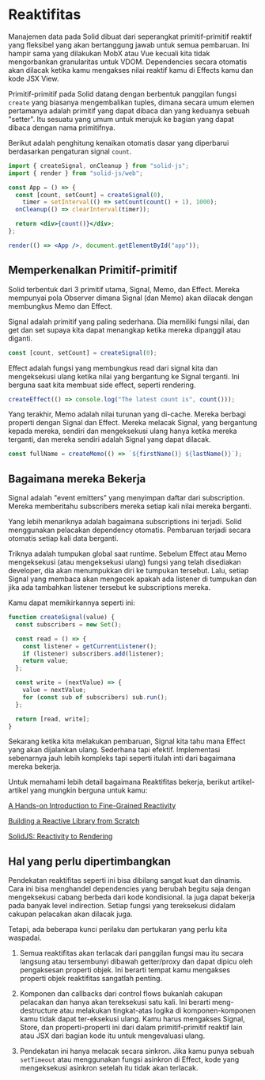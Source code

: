 # Reaktifitas

Manajemen data pada Solid dibuat dari seperangkat primitif-primitif reaktif yang fleksibel yang akan bertanggung jawab untuk semua pembaruan. Ini hampir sama yang dilakukan MobX atau Vue kecuali kita tidak mengorbankan granularitas untuk VDOM. Dependencies secara otomatis akan dilacak ketika kamu mengakses nilai reaktif kamu di Effects kamu dan kode JSX View.

Primitif-primitif pada Solid datang dengan berbentuk panggilan fungsi `create` yang biasanya mengembalikan tuples, dimana secara umum elemen pertamanya adalah primitif yang dapat dibaca dan yang keduanya sebuah "setter". Itu sesuatu yang umum untuk merujuk ke bagian yang dapat dibaca dengan nama primitifnya.

Berikut adalah penghitung kenaikan otomatis dasar yang diperbarui berdasarkan pengaturan signal `count`.

```jsx
import { createSignal, onCleanup } from "solid-js";
import { render } from "solid-js/web";

const App = () => {
  const [count, setCount] = createSignal(0),
    timer = setInterval(() => setCount(count() + 1), 1000);
  onCleanup(() => clearInterval(timer));

  return <div>{count()}</div>;
};

render(() => <App />, document.getElementById("app"));
```

## Memperkenalkan Primitif-primitif

Solid terbentuk dari 3 primitif utama, Signal, Memo, dan Effect. Mereka mempunyai pola Observer dimana Signal (dan Memo) akan dilacak dengan membungkus Memo dan Effect.

Signal adalah primitif yang paling sederhana. Dia memiliki fungsi nilai, dan get dan set supaya kita dapat menangkap ketika mereka dipanggil atau diganti.


```js
const [count, setCount] = createSignal(0);
```

Effect adalah fungsi yang membungkus read dari signal kita dan mengeksekusi ulang ketika nilai yang bergantung ke Signal terganti. Ini berguna saat kita membuat side effect, seperti rendering.

```js
createEffect(() => console.log("The latest count is", count()));
```

Yang terakhir, Memo adalah nilai turunan yang di-cache. Mereka berbagi properti dengan Signal dan Effect. Mereka melacak Signal, yang bergantung kepada mereka, sendiri dan mengeksekusi ulang hanya ketika mereka terganti, dan mereka sendiri adalah Signal yang dapat dilacak.

```js
const fullName = createMemo(() => `${firstName()} ${lastName()}`);
```

## Bagaimana mereka Bekerja

Signal adalah "event emitters" yang menyimpan daftar dari subscription. Mereka memberitahu subscribers mereka setiap kali nilai mereka berganti.

Yang lebih menariknya adalah bagaimana subscriptions ini terjadi. Solid menggunakan pelacakan dependency otomatis. Pembaruan terjadi secara otomatis setiap kali data berganti.

Triknya adalah tumpukan global saat runtime. Sebelum Effect atau Memo mengeksekusi (atau mengeksekusi ulang) fungsi yang telah disediakan developer, dia akan menumpukkan diri ke tumpukan tersebut. Lalu, setiap Signal yang membaca akan mengecek apakah ada listener di tumpukan dan jika ada tambahkan listener tersebut ke subscriptions mereka.

Kamu dapat memikirkannya seperti ini:

```js
function createSignal(value) {
  const subscribers = new Set();

  const read = () => {
    const listener = getCurrentListener();
    if (listener) subscribers.add(listener);
    return value;
  };

  const write = (nextValue) => {
    value = nextValue;
    for (const sub of subscribers) sub.run();
  };

  return [read, write];
}
```

Sekarang ketika kita melakukan pembaruan, Signal kita tahu mana Effect yang akan dijalankan ulang. Sederhana tapi efektif. Implementasi sebenarnya jauh lebih kompleks tapi seperti itulah inti dari bagaimana mereka bekerja.

Untuk memahami lebih detail bagaimana Reaktifitas bekerja, berikut artikel-artikel yang mungkin berguna untuk kamu:

[A Hands-on Introduction to Fine-Grained Reactivity](https://dev.to/ryansolid/a-hands-on-introduction-to-fine-grained-reactivity-3ndf)

[Building a Reactive Library from Scratch](https://dev.to/ryansolid/building-a-reactive-library-from-scratch-1i0p)

[SolidJS: Reactivity to Rendering](https://angularindepth.com/posts/1289/solidjs-reactivity-to-rendering)

## Hal yang perlu dipertimbangkan

Pendekatan reaktifitas seperti ini bisa dibilang sangat kuat dan dinamis. Cara ini bisa menghandel dependencies yang berubah begitu saja dengan mengeksekusi cabang berbeda dari kode kondisional. Ia juga dapat bekerja pada banyak level indirection. Setiap fungsi yang tereksekusi didalam cakupan pelacakan akan dilacak juga.

Tetapi, ada beberapa kunci perilaku dan pertukaran yang perlu kita waspadai.

1. Semua reaktifitas akan terlacak dari panggilan fungsi mau itu secara langsung atau tersembunyi dibawah getter/proxy dan dapat dipicu oleh pengaksesan properti objek. Ini berarti tempat kamu mengakses properti objek reaktifitas sangatlah penting.

2. Komponen dan callbacks dari control flows bukanlah cakupan pelacakan dan hanya akan tereksekusi satu kali. Ini berarti meng-destructure atau melakukan tingkat-atas logika di komponen-komponen kamu tidak dapat ter-eksekusi ulang. Kamu harus mengakses Signal, Store, dan properti-properti ini dari dalam primitif-primitif reaktif lain atau JSX dari bagian kode itu untuk mengevaluasi ulang.

3. Pendekatan ini hanya melacak secara sinkron. Jika kamu punya sebuah `setTimeout` atau menggunakan fungsi asinkron di Effect, kode yang mengeksekusi asinkron setelah itu tidak akan terlacak.
